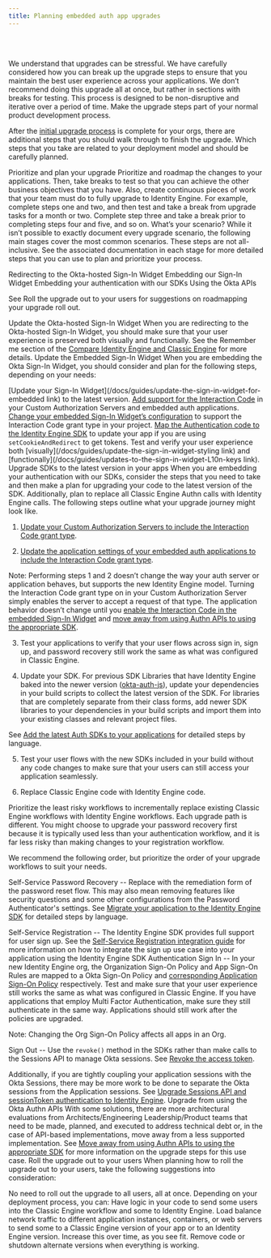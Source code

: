 ```yaml
---
title: Planning embedded auth app upgrades
---
```


<ApiLifecycle access="ie" /><br>
<ApiLifecycle access="Limited GA" /><br>

We understand that upgrades can be stressful. We have carefully considered how you can break up the upgrade steps to ensure that you maintain the best user experience across your applications. We don’t recommend doing this upgrade all at once, but rather in sections with breaks for testing. This process is designed to be non-disruptive and iterative over a period of time. Make the upgrade steps part of your normal product development process.

After the [initial upgrade process](/docs/guides/oie-upgrade-overview/#upgrade-process) is complete for your orgs, there are additional steps that you should walk through to finish the upgrade. Which steps that you take are related to your deployment model and should be carefully planned.

Prioritize and plan your upgrade
Prioritize and roadmap the changes to your applications. Then, take breaks to test so that you can achieve the other business objectives that you have. Also, create continuous pieces of work that your team must do to fully upgrade to Identity Engine. For example, complete steps one and two, and then test and take a break from upgrade tasks for a month or two. Complete step three and take a break prior to completing steps four and five, and so on.
What’s your scenario?
While it isn’t possible to exactly document every upgrade scenario, the following main stages cover the most common scenarios. These steps are not all-inclusive. See the associated documentation in each stage for more detailed steps that you can use to plan and prioritize your process.

Redirecting to the Okta-hosted Sign-In Widget
Embedding our Sign-In Widget
Embedding your authentication with our SDKs
Using the Okta APIs

See Roll the upgrade out to your users for suggestions on roadmapping your upgrade roll out.

Update the Okta-hosted Sign-In Widget
When you are redirecting to the Okta-hosted Sign-In Widget, you should make sure that your user experience is preserved both visually and functionally. See the Remember me section of the [Compare Identity Engine and Classic Engine](https://help.okta.com/okta_help.htm?type=oie&id=ext-oie-whats-new) for more details.
Update the Embedded Sign-In Widget
When you are embedding the Okta Sign-In Widget, you should consider and plan for the following steps, depending on your needs:

[Update your Sign-In Widget](/docs/guides/update-the-sign-in-widget-for-embedded link) to the latest version.
[Add support for the Interaction Code](/docs/guides/implement-grant-type/authcode/main/) in your Custom Authorization Servers and embedded auth applications.
[Change your embedded Sign-In Widget’s configuration](/docs/guides/oie-embedded-common-download-setup-app/java/main/#Initialize-the-sign-in-widget) to support the Interaction Code grant type in your project.
[Map the Authentication code to the Identity Engine SDK](/docs/guides/) to update your app if you are using `setCookieAndRedirect` to get tokens.
Test and verify your user experience both [visually](/docs/guides/update-the-sign-in-widget-styling link) and [functionally](/docs/guides/updates-to-the-sign-in-widget-L10n-keys link).
Upgrade SDKs to the latest version in your apps
When you are embedding your authentication with our SDKs, consider the steps that you need to take and then make a plan for upgrading your code to the latest version of the SDK. Additionally, plan to replace all Classic Engine Authn calls with Identity Engine calls. The following steps outline what your upgrade journey might look like.

1. [Update your Custom Authorization Servers to include the Interaction Code grant type](/docs/guides/implement-grant-type/authcode/main/).

2. [Update the application settings of your embedded auth applications to include the Interaction Code grant type](/docs/guides/implement-grant-type/authcode/main/).

Note: Performing steps 1 and 2 doesn’t change the way your auth server or application behaves, but supports the new Identity Engine model. Turning the Interaction Code grant type on in your Custom Authorization Server simply enables the server to accept a request of that type. The application behavior doesn’t change until you [enable the Interaction Code in the embedded Sign-In Widget](/docs/guides/oie-embedded-common-download-setup-app/java/main/#Initialize-the-sign-in-widget) and [move away from using Authn APIs to using the appropriate SDK](/docs/guides/).

3. Test your applications to verify that your user flows across sign in, sign up, and password recovery still work the same as what was configured in Classic Engine.

4. Update your SDK.
For previous SDK Libraries that have Identity Engine baked into the newer version ([okta-auth-js](https://github.com/okta/okta-auth-js/blob/master/docs/migrate-from-authn-to-idx.md)), update your dependencies in your build scripts to collect the latest version of the SDK.
For libraries that are completely separate from their class forms, add newer SDK libraries to your dependencies in your build scripts and import them into your existing classes and relevant project files.

See [Add the latest Auth SDKs to your applications](/docs/guides/) for detailed steps by language. 

5. Test your user flows with the new SDKs included in your build without any code changes to make sure that your users can still access your application seamlessly.

6. Replace Classic Engine code with Identity Engine code.

Prioritize the least risky workflows to incrementally replace existing Classic Engine workflows with Identity Engine workflows. Each upgrade path is different. You might choose to upgrade your password recovery first because it is typically used less than your authentication workflow, and it is far less risky than making changes to your registration workflow.

We recommend the following order, but prioritize the order of your upgrade workflows to suit your needs. 

Self-Service Password Recovery -- Replace with the remediation form of the password reset flow. This may also mean removing features like security questions and some other configurations from the Password Authenticator's settings. See [Migrate your application to the Identity Engine SDK](/docs/guides/) for detailed steps by language.

Self-Service Registration -- The Identity Engine SDK provides full support for user sign up. See the [Self-Service Registration integration guide](/docs/guides/oie-embedded-sdk-use-case-self-reg/aspnet/main/) for more information on how to integrate the sign up use case into your application using the Identity Engine SDK
Authentication
Sign In -- In your new Identity Engine org, the Organization Sign-On Policy and App Sign-On Rules are mapped to a Okta Sign-On Policy and [corresponding Application Sign-On Policy](https://help.okta.com/en/oie/okta_help_CSH.htm#ext-about-asop) respectively. Test and make sure that your user experience still works the same as what was configured in Classic Engine. If you have applications that employ Multi Factor Authentication, make sure they still authenticate in the same way. Applications should still work after the policies are upgraded.

Note: Changing the Org Sign-On Policy affects all apps in an Org. 

Sign Out -- Use the `revoke()` method in the SDKs rather than make calls to the Sessions API to manage Okta sessions. See [Revoke the access token](/docs/guides/oie-embedded-sdk-use-case-basic-sign-out/java/main/#_2-revoke-the-access-token).

Additionally, if you are tightly coupling your application sessions with the Okta Sessions, there may be more work to be done to separate the Okta sessions from the Application sessions. See [Upgrade Sessions API and sessionToken authentication to Identity Engine](/docs/guides/).
Upgrade from using the Okta Authn APIs
With some solutions, there are more architectural evaluations from Architects/Engineering Leadership/Product teams that need to be made, planned, and executed to address technical debt or, in the case of API-based implementations, move away from a less supported implementation. See [Move away from using Authn APIs to using the appropriate SDK](/docs/guides/) for more information on the upgrade steps for this use case.
Roll the upgrade out to your users
When planning how to roll the upgrade out to your users, take the following suggestions into consideration:

No need to roll out the upgrade to all users, all at once.
Depending on your deployment process, you can:
Have logic in your code to send some users into the Classic Engine workflow and some to Identity Engine.
Load balance network traffic to different application instances, containers, or web servers to send some to a Classic Engine version of your app or to an Identity Engine version.
Increase this over time, as you see fit.
Remove code or shutdown alternate versions when everything is working.
